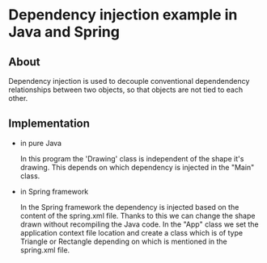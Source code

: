 # Dependency injection example in Java and Spring

## About
Dependency injection is used to decouple conventional dependendency relationships between two objects,
so that objects are not tied to each other.

## Implementation
* in pure Java

    In this program the 'Drawing' class is independent of the shape it's drawing. 
    This depends on which dependency is injected in the "Main" class.
* in Spring framework 

    In the Spring framework the dependency is injected based on the content of the spring.xml file. Thanks to this we can change the shape drawn without recompiling the Java code. In the "App" class we set the application context file location and create a class which is of type Triangle or Rectangle depending on which is mentioned in the spring.xml file.
